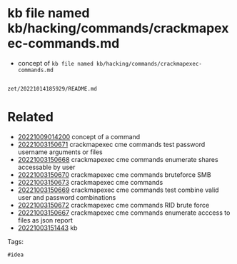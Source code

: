 # kb file named kb/hacking/commands/crackmapexec-commands.md

- concept of `kb file named kb/hacking/commands/crackmapexec-commands.md`

```
```

` zet/20221014185929/README.md `

# Related

- [20221009014200](/zet/20221009014200/README.md) concept of a command
- [20221003150671](/zet/20221003150671/README.md) crackmapexec cme commands test password username arguments or files
- [20221003150668](/zet/20221003150668/README.md) crackmapexec cme commands enumerate shares accessable by user
- [20221003150670](/zet/20221003150670/README.md) crackmapexec cme commands bruteforce SMB
- [20221003150673](/zet/20221003150673/README.md) crackmapexec cme commands
- [20221003150669](/zet/20221003150669/README.md) crackmapexec cme commands test combine valid user and password combinations
- [20221003150672](/zet/20221003150672/README.md) crackmapexec cme commands RID brute force
- [20221003150667](/zet/20221003150667/README.md) crackmapexec cme commands enumerate acccess to files as json report
- [20221003151443](/zet/20221003151443/README.md) kb

Tags:

    #idea
